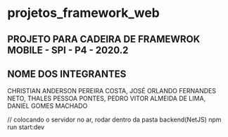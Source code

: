 # projetos_framework_web

## PROJETO PARA CADEIRA DE FRAMEWROK MOBILE - SPI - P4 - 2020.2

## NOME DOS INTEGRANTES

CHRISTIAN ANDERSON PEREIRA COSTA,
JOSÉ ORLANDO FERNANDES NETO,
THALES PESSOA PONTES,
PEDRO VITOR ALMEIDA DE LIMA,
DANIEL GOMES MACHADO

// colocando o servidor no ar, rodar dentro da pasta backend(NetJS)
npm run start:dev
